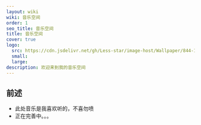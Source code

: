```yaml
---
layout: wiki
wiki: 音乐空间
order: 1
seo_title: 音乐空间
title: 音乐空间
cover: true
logo:
  src: https://cdn.jsdelivr.net/gh/Less-star/image-host/Wallpaper/844-1F505092500.png
  small: 
  large: 
description: 欢迎来到我的音乐空间
---
```

## 前述
- 此处音乐是我喜欢听的，不喜勿喷
- 正在完善中。。。
